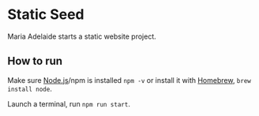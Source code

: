 # Static Seed

Maria Adelaide starts a static website project.

## How to run

Make sure [Node.js](https://nodejs.org/en/)/npm is installed `npm -v` or install it with [Homebrew](https://brew.sh), `brew install node`.

Launch a terminal, run `npm run start`.